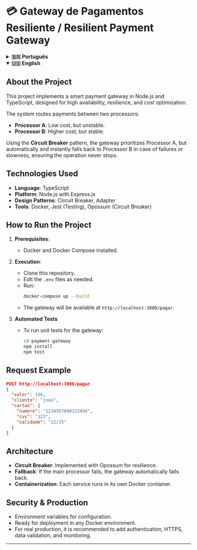 # 💳 Gateway de Pagamentos Resiliente / Resilient Payment Gateway

<details>
<summary><strong>🇧🇷 Português</strong></summary>

## Sobre o Projeto

Este projeto implementa um gateway de pagamentos inteligente em Node.js e TypeScript, projetado para alta disponibilidade, resiliência e otimização de custos.

O sistema roteia pagamentos entre dois processadores:
- **Processador A**: Baixo custo, mas instável.
- **Processador B**: Custo mais alto, porém estável.

Utilizando o padrão **Circuit Breaker**, o gateway prioriza o Processador A, mas realiza fallback automático e instantâneo para o Processador B em caso de falhas ou lentidão, garantindo que a operação nunca pare.

## Tecnologias Utilizadas
- **Linguagem**: TypeScript
- **Plataforma**: Node.js com Express.js
- **Padrões de Projeto**: Circuit Breaker, Adapter
- **Ferramentas**: Docker, Jest (Testes), Opossum (Circuit Breaker)

## Como Executar o Projeto

1. **Pré-requisitos**:
    - Docker e Docker Compose instalados.

2. **Execução**:
    - Clone este repositório.
    - Edite os arquivos `.env` conforme necessário.
    - Execute:
      ```bash
      docker-compose up --build
      ```
    - O gateway estará disponível em `http://localhost:3000/pagar`.

3. **Testes Automatizados**
    - Para rodar os testes unitários do gateway:
      ```bash
      cd payment-gateway
      npm install
      npm test
      ```

## Exemplo de Requisição

```json
POST http://localhost:3000/pagar
{
  "valor": 100,
  "cliente": "joao",
  "cartao": {
    "numero": "1234567890123456",
    "cvv": "123",
    "validade": "12/25"
  }
}
```

## Arquitetura
- **Circuit Breaker**: Implementado com Opossum para garantir resiliência.
- **Fallback**: Se o processador principal falhar, o gateway faz fallback automático.
- **Containerização**: Cada serviço roda em seu próprio container Docker.

## Segurança e Produção
- Variáveis de ambiente para configuração.
- Pronto para deploy em qualquer ambiente Docker.
- Para produção real, recomenda-se adicionar autenticação, HTTPS, validação de dados e monitoramento.

---
</details>

<details open>
<summary><strong>🇺🇸 English</strong></summary>

## About the Project

This project implements a smart payment gateway in Node.js and TypeScript, designed for high availability, resilience, and cost optimization.

The system routes payments between two processors:
- **Processor A**: Low cost, but unstable.
- **Processor B**: Higher cost, but stable.

Using the **Circuit Breaker** pattern, the gateway prioritizes Processor A, but automatically and instantly falls back to Processor B in case of failures or slowness, ensuring the operation never stops.

## Technologies Used
- **Language**: TypeScript
- **Platform**: Node.js with Express.js
- **Design Patterns**: Circuit Breaker, Adapter
- **Tools**: Docker, Jest (Testing), Opossum (Circuit Breaker)

## How to Run the Project

1. **Prerequisites**:
    - Docker and Docker Compose installed.

2. **Execution**:
    - Clone this repository.
    - Edit the `.env` files as needed.
    - Run:
      ```bash
      docker-compose up --build
      ```
    - The gateway will be available at `http://localhost:3000/pagar`.

3. **Automated Tests**
    - To run unit tests for the gateway:
      ```bash
      cd payment-gateway
      npm install
      npm test
      ```

## Request Example

```json
POST http://localhost:3000/pagar
{
  "valor": 100,
  "cliente": "joao",
  "cartao": {
    "numero": "1234567890123456",
    "cvv": "123",
    "validade": "12/25"
  }
}
```

## Architecture
- **Circuit Breaker**: Implemented with Opossum for resilience.
- **Fallback**: If the main processor fails, the gateway automatically falls back.
- **Containerization**: Each service runs in its own Docker container.

## Security & Production
- Environment variables for configuration.
- Ready for deployment in any Docker environment.
- For real production, it is recommended to add authentication, HTTPS, data validation, and monitoring.

---
</details> 